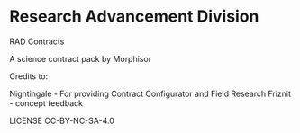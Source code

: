 # Research Advancement Division
 RAD Contracts

A science contract pack by Morphisor

Credits to:

Nightingale - For providing Contract Configurator and Field Research
Friznit - concept feedback

LICENSE CC-BY-NC-SA-4.0
